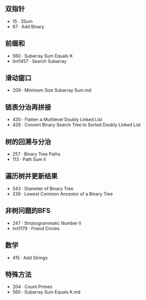 
## 双指针
- 15 · 3Sum
- 67 · Add Binary

## 前缀和
- 560 · Subarray Sum Equals K
- lint1457 · Search Subarray

## 滑动窗口
- 209 · Minimum Size Subarray Sum.md

## 链表分治再拼接
- 430 · Flatten a Multilevel Doubly Linked List
- 426 · Convert Binary Search Tree to Sorted Doubly Linked List

## 树的回溯与分治
- 257 · Binary Tree Paths
- 113 · Path Sum II

## 遍历树并更新结果
- 543 · Diameter of Binary Tree
- 236 · Lowest Common Ancestor of a Binary Tree

## 非树问题的BFS
- 247 · Strobogrammatic Number II
- lint1179 · Friend Circles

## 数学
- 415 · Add Strings

## 特殊方法
- 204 · Count Primes
- 560 · Subarray Sum Equals K.md
